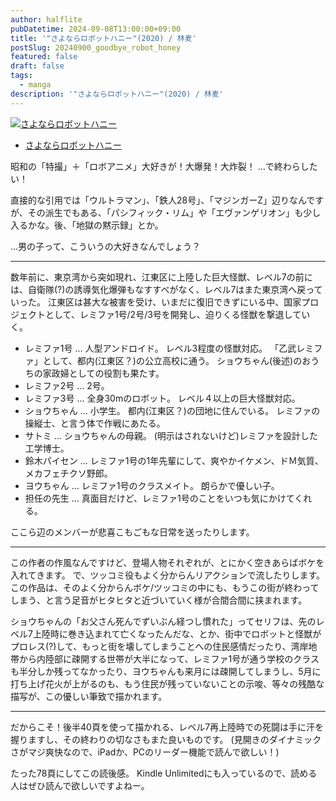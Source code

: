 ```yaml
---
author: halflite
pubDatetime: 2024-09-08T13:00:00+09:00
title: '"さよならロボットハニー"(2020) / 林麦'
postSlug: 20240900_goodbye_robot_honey
featured: false
draft: false
tags:
  - manga
description: '"さよならロボットハニー"(2020) / 林麦'
---
```


[![さよならロボットハニー](https://images-na.ssl-images-amazon.com/images/P/B084QBNS69.09.MZZZZZZZ.jpg)](https://amazon.jp/o/ASIN/B084QBNS69/?tag=bittersmooth-22)

- [さよならロボットハニー](https://amazon.jp/dp/B084QBNS69/?tag=bittersmooth-22 "さよならロボットハニー")

昭和の「特撮」＋「ロボアニメ」大好きが！大爆発！大炸裂！ …で終わらしたい！

直接的な引用では「ウルトラマン」、「鉄人28号」、「マジンガーZ」辺りなんですが、その派生でもある、「パシフィック・リム」や「エヴァンゲリオン」も少し入るかな。後、「地獄の黙示録」とか。

…男の子って、こういうの大好きなんでしょう？

---

数年前に、東京湾から突如現れ、江東区に上陸した巨大怪獣、レベル7の前には、自衛隊(?)の誘導気化爆弾もなすすべがなく、レベル7はまた東京湾へ戻っていった。 江東区は甚大な被害を受け、いまだに復旧できずにいる中、国家プロジェクトとして、レミファ1号/2号/3号を開発し、迫りくる怪獣を撃退していく。

- レミファ1号 … 人型アンドロイド。 レベル3程度の怪獣対応。 「乙武レミファ」として、都内(江東区？)の公立高校に通う。 ショウちゃん(後述)のおうちの家政婦としての役割も果たす。
- レミファ2号 … 2号。
- レミファ3号 … 全身30mのロボット。 レベル４以上の巨大怪獣対応。
- ショウちゃん … 小学生。 都内(江東区？)の団地に住んでいる。 レミファの操縦士、と言う体で作戦にあたる。
- サトミ … ショウちゃんの母親。 (明示はされないけど)レミファを設計した工学博士。
- 鈴木パイセン … レミファ1号の1年先輩にして、爽やかイケメン、ドＭ気質、メカフェチクソ野郎。
- ヨウちゃん … レミファ1号のクラスメイト。 朗らかで優しい子。
- 担任の先生 … 真面目だけど、レミファ1号のことをいつも気にかけてくれる。

ここら辺のメンバーが悲喜こもごもな日常を送ったりします。

---

この作者の作風なんですけど、登場人物それぞれが、とにかく空きあらばボケを入れてきます。 で、ツッコミ役もよく分からんリアクションで流したりします。
この作品は、そのよく分からんボケ/ツッコミの中にも、もうこの街が終わってしまう、と言う足音がヒタヒタと近づいていく様が合間合間に挟まれます。

ショウちゃんの「お父さん死んでずいぶん経つし慣れた」ってセリフは、先のレベル7上陸時に巻き込まれて亡くなったんだな、とか、街中でロボットと怪獣がプロレス(?)して、もっと街を壊してしまうことへの住民感情だったり、湾岸地帯から内陸部に疎開する世帯が大半になって、レミファ1号が通う学校のクラスも半分しか残ってなかったり、ヨウちゃんも来月には疎開してしまうし、5月に打ち上げ花火が上がるのも、もう住民が残っていないことの示唆、等々の残酷な描写が、この優しい筆致で描かれます。

---

だからこそ！後半40頁を使って描かれる、レベル7再上陸時での死闘は手に汗を握りますし、その終わりの切なさもまた良いものです。
(見開きのダイナミックさがマジ爽快なので、iPadか、PCのリーダー機能で読んで欲しい！)

たった78頁にしてこの読後感。 Kindle Unlimitedにも入っているので、読める人はぜひ読んで欲しいですよねー。
